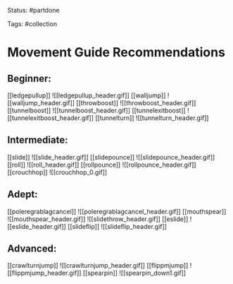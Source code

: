Status: #partdone 

Tags: #collection 

# Movement Guide Recommendations
## Beginner:
[[ledgepullup]]
![[ledgepullup_header.gif]]
[[walljump]]
![[walljump_header.gif]]
[[throwboost]]
![[throwboost_header.gif]]
[[tunnelboost]]
![[tunnelboost_header.gif]]
[[tunnelexitboost]]
![[tunnelexitboost_header.gif]]
[[tunnelturn]]
![[tunnelturn_header.gif]]

## Intermediate:
[[slide]]
![[slide_header.gif]]
[[slidepounce]]
![[slidepounce_header.gif]]
[[roll]]
![[roll_header.gif]]
[[rollpounce]]
![[rollpounce_header.gif]]
[[crouchhop]]
![[crouchhop_0.gif]]

## Adept:
[[poleregrablagcancel]]
![[poleregrablagcancel_header.gif]]
[[mouthspear]]
![[mouthspear_header.gif]]
![[slidethrow_header.gif]]
[[eslide]]
![[eslide_header.gif]]
[[slideflip]]
![[slideflip_header.gif]]

## Advanced:
[[crawlturnjump]]
![[crawlturnjump_header.gif]]
[[flippmjump]]
![[flippmjump_header.gif]]
[[spearpin]]
![[spearpin_down1.gif]]